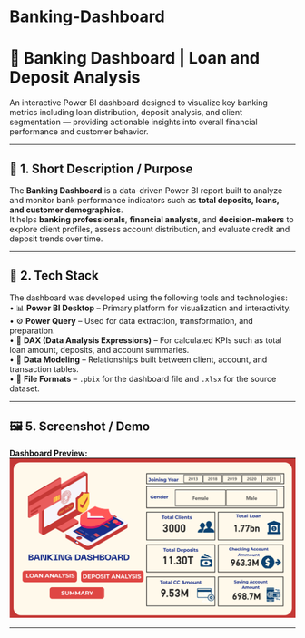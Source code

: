 # Banking-Dashboard
# 🏦 Banking Dashboard | Loan and Deposit Analysis

An interactive Power BI dashboard designed to visualize key banking metrics including loan distribution, deposit analysis, and client segmentation — providing actionable insights into overall financial performance and customer behavior.

---

## 🎯 1. Short Description / Purpose
The **Banking Dashboard** is a data-driven Power BI report built to analyze and monitor bank performance indicators such as **total deposits, loans, and customer demographics**.  
It helps **banking professionals**, **financial analysts**, and **decision-makers** to explore client profiles, assess account distribution, and evaluate credit and deposit trends over time.

---

## 🧰 2. Tech Stack
The dashboard was developed using the following tools and technologies:  
• 📊 **Power BI Desktop** – Primary platform for visualization and interactivity.  
• ⚙️ **Power Query** – Used for data extraction, transformation, and preparation.  
• 🧮 **DAX (Data Analysis Expressions)** – For calculated KPIs such as total loan amount, deposits, and account summaries.  
• 🧠 **Data Modeling** – Relationships built between client, account, and transaction tables.  
• 💾 **File Formats** – `.pbix` for the dashboard file and `.xlsx` for the source dataset.  

---


## 🖼️ 5. Screenshot / Demo
**Dashboard Preview:**  
![Amazon Sales Dashboard Preview](https://github.com/AniketBordekar07/Banking-Dashboard/blob/main/Snapshot_of_Banking_Dashboard/Home.png)

---


